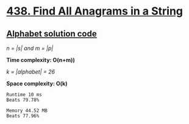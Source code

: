 # [438. Find All Anagrams in a String](https://leetcode.com/problems/find-all-anagrams-in-a-string/)

## [Alphabet solution code](https://github.com/alexengrig/leetcode/blob/main/src/main/java/dev/alexengrig/leetcode/_438_find_all_anagrams_in_string/AlphabetSolution.java)

_n = |s| and m = |p|_

**Time complexity: O(n+m))**

_k = |alphabet| = 26_

**Space complexity: O(k)**

```
Runtime 10 ms
Beats 79.78%

Memory 44.52 MB
Beats 77.96%
```
